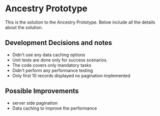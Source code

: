 # Ancestry Prototype

This is the solution to the Ancestry Prototype. Below include all the details about the solution.


## Development Decisions and notes
- Didn't use any data caching options
-  Unit tests are done only for success scenarios.
- The code covers only mandatory tasks
- Didn't perform any performance testing
- Only first 10 records displayed no pagination implemented

## Possible Improvements   
- server side pagination
- Data caching to improve the performance

